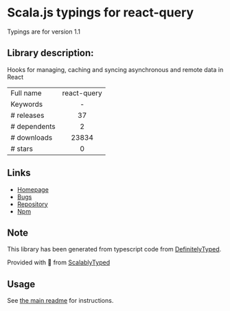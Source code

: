 
# Scala.js typings for react-query

Typings are for version 1.1

## Library description:
Hooks for managing, caching and syncing asynchronous and remote data in React

|                    |                 |
| ------------------ | :-------------: |
| Full name          | react-query |
| Keywords           | - |
| # releases         | 37 |
| # dependents       | 2 |
| # downloads        | 23834 |
| # stars            | 0 |

## Links
- [Homepage](https://github.com/tannerlinsley/react-query#readme)
- [Bugs](https://github.com/tannerlinsley/react-query/issues)
- [Repository](https://github.com/tannerlinsley/react-query)
- [Npm](https://www.npmjs.com/package/react-query)
    


## Note
This library has been generated from typescript code from [DefinitelyTyped](https://definitelytyped.org).

Provided with :purple_heart: from [ScalablyTyped](https://github.com/oyvindberg/ScalablyTyped)

## Usage
See [the main readme](../../readme.md) for instructions.


